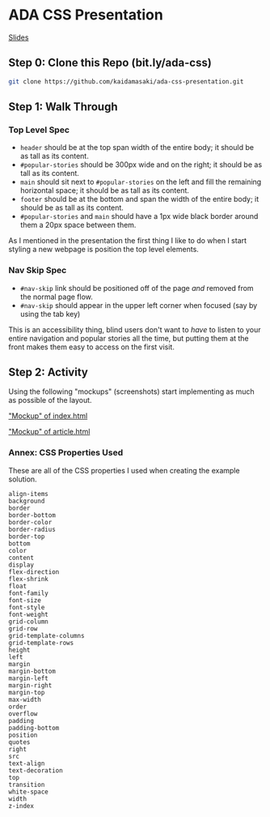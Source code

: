 # ADA CSS Presentation #

[Slides](https://docs.google.com/presentation/d/1w_2pnKUH0avPC6nstE283m_RFvHMIpkgtAWfmJueddk/edit?usp=sharing)

## Step 0: Clone this Repo (bit.ly/ada-css) ##

```bash
git clone https://github.com/kaidamasaki/ada-css-presentation.git
```

## Step 1: Walk Through ##

### Top Level Spec ###
* `header` should be at the top span width of the entire body; it
  should be as tall as its content.
* `#popular-stories` should be 300px wide and on the right; it should
    be as tall as its content.
* `main` should sit next to `#popular-stories` on the left and fill
    the remaining horizontal space; it should be as tall as its
    content.
* `footer` should be at the bottom and span the width of the entire
  body; it should be as tall as its content.
* `#popular-stories` and `main` should have a 1px wide black border
  around them a 20px space between them.

As I mentioned in the presentation the first thing I like to do when I
start styling a new webpage is position the top level elements.

### Nav Skip Spec ###
* `#nav-skip` link should be positioned off of the page _and_ removed
  from the normal page flow.
* `#nav-skip` should appear in the upper left corner when focused (say
  by using the tab key)

This is an accessibility thing, blind users don't want to _have_ to
listen to your entire navigation and popular stories all the time, but
putting them at the front makes them easy to access on the first
visit.

## Step 2: Activity ##

Using the following "mockups" (screenshots) start implementing as much
as possible of the layout.

["Mockup" of index.html](index-mockup.png)

["Mockup" of article.html](article-mockup.png)

### Annex: CSS Properties Used ###

These are all of the CSS properties I used when creating the example
solution.

```
align-items
background
border
border-bottom
border-color
border-radius
border-top
bottom
color
content
display
flex-direction
flex-shrink
float
font-family
font-size
font-style
font-weight
grid-column
grid-row
grid-template-columns
grid-template-rows
height
left
margin
margin-bottom
margin-left
margin-right
margin-top
max-width
order
overflow
padding
padding-bottom
position
quotes
right
src
text-align
text-decoration
top
transition
white-space
width
z-index
```
